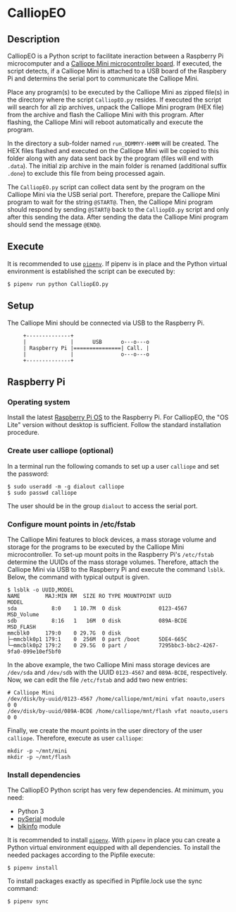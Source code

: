 # CalliopEO

## Description
CalliopEO is a Python script to facilitate ineraction between a Raspberry Pi microcomputer and a [Calliope Mini microcontroller board](https://calliope.cc/). If executed, the script detects, if a Calliope Mini is attached to a USB board of the Raspbery Pi and determins the serial port to communicate the Calliope Mini.

Place any program(s) to be executed by the Calliope Mini as zipped file(s) in the directory where the script `CalliopEO.py` resides. If executed the script will search for all zip archives, unpack the Calliope Mini program (HEX file) from the archive and flash the Calliope Mini with this program. After flashing, the Calliope Mini will reboot automatically and execute the program.

In the directory a sub-folder named `run_DDMMYY-HHMM` will be created. The HEX files flashed and executed on the Calliope Mini will be copied to this folder along with any data sent back by the program (files will end with `.data`). The initial zip archive in the main folder is renamed (additional suffix `.done`) to exclude this file from being processed again.

The `CalliopEO.py` script can collect data sent by the program on the Calliope Mini via the USB serial port. Therefore, prepare the Calliope Mini program to wait for the string `@START@`. Then, the Calliope Mini program should respond by sending `@START@` back to the `CalliopEO.py` script and only after this sending the data. After sending the data the Calliope Mini program should send the
message `@END@`.

## Execute
It is recommended to use [`pipenv`](https://pipenv.pypa.io/en/latest/). If pipenv is in place and the Python virtual environment is established the script can be executed by:
```
$ pipenv run python CalliopEO.py
```

## Setup
The Calliope Mini should be connected via USB to the Raspberry Pi.
```
     +--------------+
     |              |      USB      o---o---o
     | Raspberry Pi |===============| Call. |
     |              |               o---o---o
     +--------------+                
```

## Raspberry Pi
### Operating system
Install the latest [Raspberry Pi OS](https://www.raspberrypi.org/software/) to the Raspberry Pi. For CalliopEO, the "OS Lite" version without desktop is sufficient. Follow the standard installation procedure.

### Create user calliope (optional)
In a terminal run the following comands to set up a user `calliope` and set the password:
```
$ sudo useradd -m -g dialout calliope
$ sudo passwd calliope
```
The user should be in the group `dialout` to access the serial port.

### Configure mount points in /etc/fstab
The Calliope Mini features to block devices, a mass storage volume and storage for the programs to be executed by the Calliope Mini microcontroller. To set-up mount poits in the Raspberry Pi's `/etc/fstab` determine the UUIDs of the mass storage volumes. Therefore, attach the Calliope Mini via USB to the Raspberry Pi and execute the command `lsblk`. Below, the command with typical output is
given.
```
$ lsblk -o UUID,MODEL
NAME        MAJ:MIN RM  SIZE RO TYPE MOUNTPOINT UUID                                 MODEL
sda           8:0    1 10.7M  0 disk            0123-4567                            MSD_Volume
sdb           8:16   1   16M  0 disk            089A-BCDE                            MSD_FLASH
mmcblk0     179:0    0 29.7G  0 disk
├─mmcblk0p1 179:1    0  256M  0 part /boot      5DE4-665C
└─mmcblk0p2 179:2    0 29.5G  0 part /          7295bbc3-bbc2-4267-9fa0-099e10ef5bf0
```
In the above example, the two Calliope Mini mass storage devices are `/dev/sda` and `/dev/sdb` with the UUID `0123-4567` and `089A-BCDE`, respectively. Now, we can edit the file `/etc/fstab` and add two new entries:
```
# Calliope Mini
/dev/disk/by-uuid/0123-4567 /home/calliope/mnt/mini vfat noauto,users 0 0
/dev/disk/by-uuid/089A-BCDE /home/calliope/mnt/flash vfat noauto,users 0 0
```
Finally, we create the mount points in the user directory of the user `calliope`. Therefore, execute as user `calliope`:
```
mkdir -p ~/mnt/mini
mkdir -p ~/mnt/flash
```

### Install dependencies
The CalliopEO Python script has very few dependencies. At minimum, you need:
* Python 3
* [pySerial](https://pyserial.readthedocs.io/en/latest/pyserial.html) module
* [blkinfo](https://pypi.org/project/blkinfo/) module

It is recommended to install [`pipenv`](https://pipenv.pypa.io/). With `pipenv` in place you can create a Python virtual environment equipped with all dependencies. To install the needed packages according to the Pipfile execute:
```
$ pipenv install
```
To install packages exactly as specified in Pipfile.lock use the sync command:
```
$ pipenv sync
```

